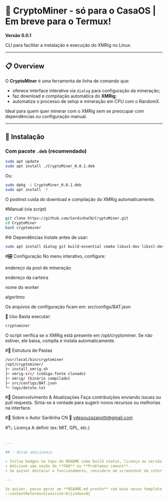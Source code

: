 # 🧱 CryptoMiner - só para o CasaOS | Em breve para o Termux!

**Versão 0.0.1**

CLI para facilitar a instalação e execução do XMRig no Linux.

---

## 📋 Overview

O **CryptoMiner** é uma ferramenta de linha de comando que:
- oferece interface interativa via `dialog` para configuração da mineração;
- faz download e compilação automática do **XMRig**;
- automatiza o processo de setup e mineração em CPU com o RandomX.

Ideal para quem quer minerar com o XMRig sem se preocupar com dependências ou configuração manual.

---

## 🚀 Instalação

### Com pacote `.deb` (recomendado)

```bash
sudo apt update
sudo apt install ./CryptoMiner_0.0.1.deb
```

Ou:

```bash
sudo dpkg -i CryptoMiner_0.0.1.deb
sudo apt install -f
```

O postinst cuida do download e compilação do XMRig automaticamente.

#Manual (via script)

```bash
git clone https://github.com/SardinhaCN/CryptoMiner.git
cd CryptoMiner
bash cryptominer
```

#⚙️ Dependências
Instale antes de usar:
```bash
sudo apt install dialog git build-essential cmake libuv1-dev libssl-dev libhwloc-dev
```

#🎛️ Configuração
No menu interativo, configure:

endereço da pool de mineração

endereço da carteira

nome do worker

algoritmo

Os arquivos de configuração ficam em: src/configs/BAT.json

🔧 Uso
Basta executar:
```bash
cryptominer
```
O script verifica se o XMRig está presente em /opt/cryptominer. Se não estiver, ele baixa, compila e instala automaticamente.

#📂 Estrutura de Pastas
```bash
/usr/local/bin/cryptominer
/opt/cryptominer/
├─ install_xmrig.sh
├─ xmrig-src/ (código-fonte clonado)
├─ xmrig/ (binário compilado)
├─ src/configs/BAT.json
└─ logs/delete.txt
```

#📝 Desenvolvimento & Atualizações
Faça contribuições enviando issues ou pull requests. Sinta-se à vontade para sugerir novos recursos ou melhorias na interface.

#👤 Sobre o Autor
Sardinha CN
📧 ydesouzazanotti@gmail.com

#🏷️ Licença
A definir (ex: MIT, GPL, etc.)
```yaml

---

## 💡 Dicas adicionais

- Inclua badges no topo do README como build status, licença ou versão.
- Adicione uma seção de **FAQ** ou **Problemas comuns**.
- Se quiser destacar o funcionamento, considere um screenshot da interface `dialog` ou logs.

---

Se quiser, posso gerar um **README.md pronto** com base nesse template e adaptar ao seu conteúdo atual. Deseja que eu crie essa versão para você?
::contentReference[oaicite:0]{index=0}
```

